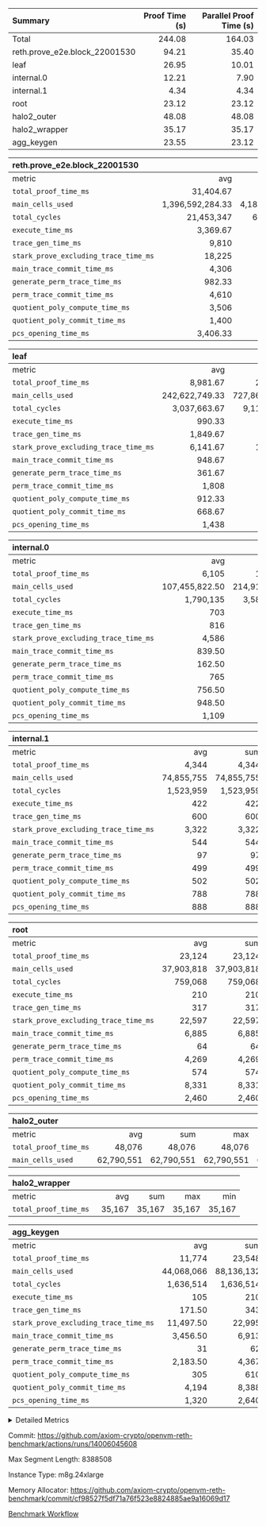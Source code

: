 | Summary | Proof Time (s) | Parallel Proof Time (s) |
|:---|---:|---:|
| Total |  244.08 |  164.03 |
| reth.prove_e2e.block_22001530 |  94.21 |  35.40 |
| leaf |  26.95 |  10.01 |
| internal.0 |  12.21 |  7.90 |
| internal.1 |  4.34 |  4.34 |
| root |  23.12 |  23.12 |
| halo2_outer |  48.08 |  48.08 |
| halo2_wrapper |  35.17 |  35.17 |
| agg_keygen |  23.55 |  23.12 |


| reth.prove_e2e.block_22001530 |||||
|:---|---:|---:|---:|---:|
|metric|avg|sum|max|min|
| `total_proof_time_ms ` |  31,404.67 |  94,214 |  35,402 |  26,034 |
| `main_cells_used     ` |  1,396,592,284.33 |  4,189,776,853 |  1,607,546,055 |  1,012,914,989 |
| `total_cycles        ` |  21,453,347 |  64,360,041 |  24,252,726 |  20,003,669 |
| `execute_time_ms     ` |  3,369.67 |  10,109 |  4,596 |  2,691 |
| `trace_gen_time_ms   ` |  9,810 |  29,430 |  10,558 |  8,954 |
| `stark_prove_excluding_trace_time_ms` |  18,225 |  54,675 |  20,248 |  14,389 |
| `main_trace_commit_time_ms` |  4,306 |  12,918 |  5,126 |  2,871 |
| `generate_perm_trace_time_ms` |  982.33 |  2,947 |  1,032 |  904 |
| `perm_trace_commit_time_ms` |  4,610 |  13,830 |  5,103 |  3,917 |
| `quotient_poly_compute_time_ms` |  3,506 |  10,518 |  4,187 |  2,156 |
| `quotient_poly_commit_time_ms` |  1,400 |  4,200 |  1,454 |  1,369 |
| `pcs_opening_time_ms ` |  3,406.33 |  10,219 |  3,535 |  3,155 |

| leaf |||||
|:---|---:|---:|---:|---:|
|metric|avg|sum|max|min|
| `total_proof_time_ms ` |  8,981.67 |  26,945 |  10,014 |  7,217 |
| `main_cells_used     ` |  242,622,749.33 |  727,868,248 |  279,788,243 |  195,575,676 |
| `total_cycles        ` |  3,037,663.67 |  9,112,991 |  3,458,775 |  2,577,387 |
| `execute_time_ms     ` |  990.33 |  2,971 |  1,111 |  850 |
| `trace_gen_time_ms   ` |  1,849.67 |  5,549 |  2,080 |  1,538 |
| `stark_prove_excluding_trace_time_ms` |  6,141.67 |  18,425 |  6,823 |  4,829 |
| `main_trace_commit_time_ms` |  948.67 |  2,846 |  1,058 |  759 |
| `generate_perm_trace_time_ms` |  361.67 |  1,085 |  408 |  282 |
| `perm_trace_commit_time_ms` |  1,808 |  5,424 |  2,021 |  1,384 |
| `quotient_poly_compute_time_ms` |  912.33 |  2,737 |  1,015 |  732 |
| `quotient_poly_commit_time_ms` |  668.67 |  2,006 |  745 |  529 |
| `pcs_opening_time_ms ` |  1,438 |  4,314 |  1,604 |  1,138 |

| internal.0 |||||
|:---|---:|---:|---:|---:|
|metric|avg|sum|max|min|
| `total_proof_time_ms ` |  6,105 |  12,210 |  7,899 |  4,311 |
| `main_cells_used     ` |  107,455,822.50 |  214,911,645 |  143,737,281 |  71,174,364 |
| `total_cycles        ` |  1,790,135 |  3,580,270 |  2,397,320 |  1,182,950 |
| `execute_time_ms     ` |  703 |  1,406 |  952 |  454 |
| `trace_gen_time_ms   ` |  816 |  1,632 |  1,089 |  543 |
| `stark_prove_excluding_trace_time_ms` |  4,586 |  9,172 |  5,858 |  3,314 |
| `main_trace_commit_time_ms` |  839.50 |  1,679 |  1,143 |  536 |
| `generate_perm_trace_time_ms` |  162.50 |  325 |  215 |  110 |
| `perm_trace_commit_time_ms` |  765 |  1,530 |  1,013 |  517 |
| `quotient_poly_compute_time_ms` |  756.50 |  1,513 |  1,005 |  508 |
| `quotient_poly_commit_time_ms` |  948.50 |  1,897 |  1,124 |  773 |
| `pcs_opening_time_ms ` |  1,109 |  2,218 |  1,354 |  864 |

| internal.1 |||||
|:---|---:|---:|---:|---:|
|metric|avg|sum|max|min|
| `total_proof_time_ms ` |  4,344 |  4,344 |  4,344 |  4,344 |
| `main_cells_used     ` |  74,855,755 |  74,855,755 |  74,855,755 |  74,855,755 |
| `total_cycles        ` |  1,523,959 |  1,523,959 |  1,523,959 |  1,523,959 |
| `execute_time_ms     ` |  422 |  422 |  422 |  422 |
| `trace_gen_time_ms   ` |  600 |  600 |  600 |  600 |
| `stark_prove_excluding_trace_time_ms` |  3,322 |  3,322 |  3,322 |  3,322 |
| `main_trace_commit_time_ms` |  544 |  544 |  544 |  544 |
| `generate_perm_trace_time_ms` |  97 |  97 |  97 |  97 |
| `perm_trace_commit_time_ms` |  499 |  499 |  499 |  499 |
| `quotient_poly_compute_time_ms` |  502 |  502 |  502 |  502 |
| `quotient_poly_commit_time_ms` |  788 |  788 |  788 |  788 |
| `pcs_opening_time_ms ` |  888 |  888 |  888 |  888 |

| root |||||
|:---|---:|---:|---:|---:|
|metric|avg|sum|max|min|
| `total_proof_time_ms ` |  23,124 |  23,124 |  23,124 |  23,124 |
| `main_cells_used     ` |  37,903,818 |  37,903,818 |  37,903,818 |  37,903,818 |
| `total_cycles        ` |  759,068 |  759,068 |  759,068 |  759,068 |
| `execute_time_ms     ` |  210 |  210 |  210 |  210 |
| `trace_gen_time_ms   ` |  317 |  317 |  317 |  317 |
| `stark_prove_excluding_trace_time_ms` |  22,597 |  22,597 |  22,597 |  22,597 |
| `main_trace_commit_time_ms` |  6,885 |  6,885 |  6,885 |  6,885 |
| `generate_perm_trace_time_ms` |  64 |  64 |  64 |  64 |
| `perm_trace_commit_time_ms` |  4,269 |  4,269 |  4,269 |  4,269 |
| `quotient_poly_compute_time_ms` |  574 |  574 |  574 |  574 |
| `quotient_poly_commit_time_ms` |  8,331 |  8,331 |  8,331 |  8,331 |
| `pcs_opening_time_ms ` |  2,460 |  2,460 |  2,460 |  2,460 |

| halo2_outer |||||
|:---|---:|---:|---:|---:|
|metric|avg|sum|max|min|
| `total_proof_time_ms ` |  48,076 |  48,076 |  48,076 |  48,076 |
| `main_cells_used     ` |  62,790,551 |  62,790,551 |  62,790,551 |  62,790,551 |

| halo2_wrapper |||||
|:---|---:|---:|---:|---:|
|metric|avg|sum|max|min|
| `total_proof_time_ms ` |  35,167 |  35,167 |  35,167 |  35,167 |

| agg_keygen |||||
|:---|---:|---:|---:|---:|
|metric|avg|sum|max|min|
| `total_proof_time_ms ` |  11,774 |  23,548 |  23,119 |  429 |
| `main_cells_used     ` |  44,068,066 |  88,136,132 |  87,208,061 |  928,071 |
| `total_cycles        ` |  1,636,514 |  1,636,514 |  1,636,514 |  1,636,514 |
| `execute_time_ms     ` |  105 |  210 |  210 |  0 |
| `trace_gen_time_ms   ` |  171.50 |  343 |  315 |  28 |
| `stark_prove_excluding_trace_time_ms` |  11,497.50 |  22,995 |  22,594 |  401 |
| `main_trace_commit_time_ms` |  3,456.50 |  6,913 |  6,862 |  51 |
| `generate_perm_trace_time_ms` |  31 |  62 |  50 |  12 |
| `perm_trace_commit_time_ms` |  2,183.50 |  4,367 |  4,317 |  50 |
| `quotient_poly_compute_time_ms` |  305 |  610 |  581 |  29 |
| `quotient_poly_commit_time_ms` |  4,194 |  8,388 |  8,330 |  58 |
| `pcs_opening_time_ms ` |  1,320 |  2,640 |  2,443 |  197 |



<details>
<summary>Detailed Metrics</summary>

| air_name | block_number | quotient_deg | interactions | constraints |
| --- | --- | --- | --- | --- |
| AccessAdapterAir<16> | 22001530 | 2 | 5 | 12 | 
| AccessAdapterAir<2> | 22001530 | 2 | 5 | 12 | 
| AccessAdapterAir<32> | 22001530 | 2 | 5 | 12 | 
| AccessAdapterAir<4> | 22001530 | 2 | 5 | 12 | 
| AccessAdapterAir<8> | 22001530 | 2 | 5 | 12 | 
| BitwiseOperationLookupAir<8> | 22001530 | 2 | 2 | 4 | 
| KeccakVmAir | 22001530 | 2 | 321 | 4,513 | 
| MemoryMerkleAir<8> | 22001530 | 2 | 4 | 39 | 
| PersistentBoundaryAir<8> | 22001530 | 2 | 3 | 7 | 
| PhantomAir | 22001530 | 2 | 3 | 5 | 
| Poseidon2PeripheryAir<BabyBearParameters>, 1> | 22001530 | 2 | 1 | 286 | 
| ProgramAir | 22001530 | 1 | 1 | 4 | 
| RangeTupleCheckerAir<2> | 22001530 | 1 | 1 | 4 | 
| Rv32HintStoreAir | 22001530 | 2 | 18 | 28 | 
| Sha256VmAir | 22001530 | 2 | 50 | 663 | 
| VariableRangeCheckerAir | 22001530 | 1 | 1 | 4 | 
| VmAirWrapper<Rv32BaseAluAdapterAir, BaseAluCoreAir<4, 8> | 22001530 | 2 | 20 | 37 | 
| VmAirWrapper<Rv32BaseAluAdapterAir, LessThanCoreAir<4, 8> | 22001530 | 2 | 18 | 40 | 
| VmAirWrapper<Rv32BaseAluAdapterAir, ShiftCoreAir<4, 8> | 22001530 | 2 | 24 | 91 | 
| VmAirWrapper<Rv32BranchAdapterAir, BranchEqualCoreAir<4> | 22001530 | 2 | 11 | 20 | 
| VmAirWrapper<Rv32BranchAdapterAir, BranchLessThanCoreAir<4, 8> | 22001530 | 2 | 13 | 35 | 
| VmAirWrapper<Rv32CondRdWriteAdapterAir, Rv32JalLuiCoreAir> | 22001530 | 2 | 10 | 18 | 
| VmAirWrapper<Rv32HeapAdapterAir<2, 32, 32>, BaseAluCoreAir<32, 8> | 22001530 | 2 | 61 | 126 | 
| VmAirWrapper<Rv32HeapAdapterAir<2, 32, 32>, LessThanCoreAir<32, 8> | 22001530 | 2 | 31 | 129 | 
| VmAirWrapper<Rv32HeapAdapterAir<2, 32, 32>, MultiplicationCoreAir<32, 8> | 22001530 | 2 | 61 | 57 | 
| VmAirWrapper<Rv32HeapAdapterAir<2, 32, 32>, ShiftCoreAir<32, 8> | 22001530 | 2 | 79 | 2,161 | 
| VmAirWrapper<Rv32HeapBranchAdapterAir<2, 32>, BranchEqualCoreAir<32> | 22001530 | 2 | 20 | 55 | 
| VmAirWrapper<Rv32HeapBranchAdapterAir<2, 32>, BranchLessThanCoreAir<32, 8> | 22001530 | 2 | 22 | 126 | 
| VmAirWrapper<Rv32IsEqualModAdapterAir<2, 1, 32, 32>, ModularIsEqualCoreAir<32, 4, 8> | 22001530 | 2 | 25 | 225 | 
| VmAirWrapper<Rv32IsEqualModAdapterAir<2, 3, 16, 48>, ModularIsEqualCoreAir<48, 4, 8> | 22001530 | 2 | 41 | 333 | 
| VmAirWrapper<Rv32JalrAdapterAir, Rv32JalrCoreAir> | 22001530 | 2 | 16 | 20 | 
| VmAirWrapper<Rv32LoadStoreAdapterAir, LoadSignExtendCoreAir<4, 8> | 22001530 | 2 | 18 | 33 | 
| VmAirWrapper<Rv32LoadStoreAdapterAir, LoadStoreCoreAir<4> | 22001530 | 2 | 17 | 40 | 
| VmAirWrapper<Rv32MultAdapterAir, DivRemCoreAir<4, 8> | 22001530 | 2 | 25 | 84 | 
| VmAirWrapper<Rv32MultAdapterAir, MulHCoreAir<4, 8> | 22001530 | 2 | 24 | 31 | 
| VmAirWrapper<Rv32MultAdapterAir, MultiplicationCoreAir<4, 8> | 22001530 | 2 | 19 | 19 | 
| VmAirWrapper<Rv32RdWriteAdapterAir, Rv32AuipcCoreAir> | 22001530 | 2 | 12 | 14 | 
| VmAirWrapper<Rv32VecHeapAdapterAir<1, 2, 2, 32, 32>, FieldExpressionCoreAir> | 22001530 | 2 | 415 | 480 | 
| VmAirWrapper<Rv32VecHeapAdapterAir<1, 6, 6, 16, 16>, FieldExpressionCoreAir> | 22001530 | 2 | 832 | 921 | 
| VmAirWrapper<Rv32VecHeapAdapterAir<2, 1, 1, 32, 32>, FieldExpressionCoreAir> | 22001530 | 2 | 158 | 190 | 
| VmAirWrapper<Rv32VecHeapAdapterAir<2, 2, 2, 32, 32>, FieldExpressionCoreAir> | 22001530 | 2 | 428 | 457 | 
| VmAirWrapper<Rv32VecHeapAdapterAir<2, 3, 3, 16, 16>, FieldExpressionCoreAir> | 22001530 | 2 | 246 | 288 | 
| VmAirWrapper<Rv32VecHeapAdapterAir<2, 6, 6, 16, 16>, FieldExpressionCoreAir> | 22001530 | 2 | 668 | 701 | 
| VmConnectorAir | 22001530 | 2 | 5 | 11 | 

| block_number | execute_time_ms |
| --- | --- |
| 22001530 | 208 | 

| group | air_name | block_number | rows | quotient_deg | prep_cols | perm_cols | main_cols | interactions | constraints | cells |
| --- | --- | --- | --- | --- | --- | --- | --- | --- | --- | --- |
| agg_keygen | AccessAdapterAir<16> | 22001530 |  | 2 |  |  |  | 5 | 12 |  | 
| agg_keygen | AccessAdapterAir<2> | 22001530 | 524,288 | 8 |  | 16 | 11 | 5 | 12 | 14,155,776 | 
| agg_keygen | AccessAdapterAir<32> | 22001530 |  | 2 |  |  |  | 5 | 12 |  | 
| agg_keygen | AccessAdapterAir<4> | 22001530 | 262,144 | 8 |  | 16 | 13 | 5 | 12 | 7,602,176 | 
| agg_keygen | AccessAdapterAir<8> | 22001530 | 8,192 | 8 |  | 16 | 17 | 5 | 12 | 270,336 | 
| agg_keygen | BitwiseOperationLookupAir<8> | 22001530 |  | 2 |  |  |  | 2 | 4 |  | 
| agg_keygen | FriReducedOpeningAir | 22001530 | 524,288 | 8 |  | 84 | 27 | 39 | 71 | 58,195,968 | 
| agg_keygen | JalRangeCheckAir | 22001530 | 65,536 | 8 |  | 28 | 12 | 9 | 14 | 2,621,440 | 
| agg_keygen | MemoryMerkleAir<8> | 22001530 |  | 2 |  |  |  | 4 | 39 |  | 
| agg_keygen | NativePoseidon2Air<BabyBearParameters>, 1> | 22001530 | 65,536 | 8 |  | 312 | 398 | 136 | 572 | 46,530,560 | 
| agg_keygen | PersistentBoundaryAir<8> | 22001530 |  | 2 |  |  |  | 3 | 7 |  | 
| agg_keygen | PhantomAir | 22001530 | 32,768 | 4 |  | 12 | 6 | 3 | 5 | 589,824 | 
| agg_keygen | Poseidon2PeripheryAir<BabyBearParameters>, 1> | 22001530 |  | 2 |  |  |  | 1 | 286 |  | 
| agg_keygen | ProgramAir | 22001530 | 131,072 | 1 |  | 8 | 10 | 1 | 4 | 2,359,296 | 
| agg_keygen | RangeTupleCheckerAir<2> | 22001530 |  | 1 |  |  |  | 1 | 4 |  | 
| agg_keygen | Rv32HintStoreAir | 22001530 |  | 2 |  |  |  | 18 | 28 |  | 
| agg_keygen | VariableRangeCheckerAir | 22001530 | 262,144 | 1 | 2 | 8 | 1 | 1 | 4 | 2,359,296 | 
| agg_keygen | VmAirWrapper<AluNativeAdapterAir, FieldArithmeticCoreAir> | 22001530 | 1,048,576 | 8 |  | 36 | 29 | 15 | 27 | 68,157,440 | 
| agg_keygen | VmAirWrapper<BranchNativeAdapterAir, BranchEqualCoreAir<1> | 22001530 | 262,144 | 8 |  | 28 | 23 | 11 | 25 | 13,369,344 | 
| agg_keygen | VmAirWrapper<NativeAdapterAir<2, 0>, PublicValuesCoreAir> | 22001530 | 64 | 8 |  | 28 | 27 | 11 | 30 | 3,520 | 
| agg_keygen | VmAirWrapper<NativeLoadStoreAdapterAir<1>, NativeLoadStoreCoreAir<1> | 22001530 | 524,288 | 8 |  | 40 | 21 | 15 | 20 | 31,981,568 | 
| agg_keygen | VmAirWrapper<NativeLoadStoreAdapterAir<4>, NativeLoadStoreCoreAir<4> | 22001530 | 131,072 | 8 |  | 40 | 27 | 15 | 20 | 8,781,824 | 
| agg_keygen | VmAirWrapper<NativeVectorizedAdapterAir<4>, FieldExtensionCoreAir> | 22001530 | 131,072 | 8 |  | 36 | 38 | 15 | 27 | 9,699,328 | 
| agg_keygen | VmAirWrapper<Rv32BaseAluAdapterAir, BaseAluCoreAir<4, 8> | 22001530 |  | 2 |  |  |  | 20 | 37 |  | 
| agg_keygen | VmAirWrapper<Rv32BaseAluAdapterAir, LessThanCoreAir<4, 8> | 22001530 |  | 2 |  |  |  | 18 | 40 |  | 
| agg_keygen | VmAirWrapper<Rv32BaseAluAdapterAir, ShiftCoreAir<4, 8> | 22001530 |  | 2 |  |  |  | 24 | 91 |  | 
| agg_keygen | VmAirWrapper<Rv32BranchAdapterAir, BranchEqualCoreAir<4> | 22001530 |  | 2 |  |  |  | 11 | 20 |  | 
| agg_keygen | VmAirWrapper<Rv32BranchAdapterAir, BranchLessThanCoreAir<4, 8> | 22001530 |  | 2 |  |  |  | 13 | 35 |  | 
| agg_keygen | VmAirWrapper<Rv32CondRdWriteAdapterAir, Rv32JalLuiCoreAir> | 22001530 |  | 2 |  |  |  | 10 | 18 |  | 
| agg_keygen | VmAirWrapper<Rv32JalrAdapterAir, Rv32JalrCoreAir> | 22001530 |  | 2 |  |  |  | 16 | 20 |  | 
| agg_keygen | VmAirWrapper<Rv32LoadStoreAdapterAir, LoadSignExtendCoreAir<4, 8> | 22001530 |  | 2 |  |  |  | 18 | 33 |  | 
| agg_keygen | VmAirWrapper<Rv32LoadStoreAdapterAir, LoadStoreCoreAir<4> | 22001530 |  | 2 |  |  |  | 17 | 40 |  | 
| agg_keygen | VmAirWrapper<Rv32MultAdapterAir, DivRemCoreAir<4, 8> | 22001530 |  | 2 |  |  |  | 25 | 84 |  | 
| agg_keygen | VmAirWrapper<Rv32MultAdapterAir, MulHCoreAir<4, 8> | 22001530 |  | 2 |  |  |  | 24 | 31 |  | 
| agg_keygen | VmAirWrapper<Rv32MultAdapterAir, MultiplicationCoreAir<4, 8> | 22001530 |  | 2 |  |  |  | 19 | 19 |  | 
| agg_keygen | VmAirWrapper<Rv32RdWriteAdapterAir, Rv32AuipcCoreAir> | 22001530 |  | 2 |  |  |  | 12 | 14 |  | 
| agg_keygen | VmConnectorAir | 22001530 | 2 | 8 | 1 | 16 | 5 | 5 | 11 | 42 | 
| agg_keygen | VolatileBoundaryAir | 22001530 | 131,072 | 8 |  | 20 | 12 | 7 | 19 | 4,194,304 | 

| group | air_name | block_number | idx | rows | prep_cols | perm_cols | main_cols | cells |
| --- | --- | --- | --- | --- | --- | --- | --- | --- |
| internal.0 | AccessAdapterAir<2> | 22001530 | 0 | 1,048,576 |  | 12 | 11 | 24,117,248 | 
| internal.0 | AccessAdapterAir<2> | 22001530 | 1 | 524,288 |  | 12 | 11 | 12,058,624 | 
| internal.0 | AccessAdapterAir<4> | 22001530 | 0 | 262,144 |  | 12 | 13 | 6,553,600 | 
| internal.0 | AccessAdapterAir<4> | 22001530 | 1 | 262,144 |  | 12 | 13 | 6,553,600 | 
| internal.0 | AccessAdapterAir<8> | 22001530 | 0 | 8,192 |  | 12 | 17 | 237,568 | 
| internal.0 | AccessAdapterAir<8> | 22001530 | 1 | 4,096 |  | 12 | 17 | 118,784 | 
| internal.0 | FriReducedOpeningAir | 22001530 | 0 | 1,048,576 |  | 44 | 27 | 74,448,896 | 
| internal.0 | FriReducedOpeningAir | 22001530 | 1 | 524,288 |  | 44 | 27 | 37,224,448 | 
| internal.0 | JalRangeCheckAir | 22001530 | 0 | 131,072 |  | 16 | 12 | 3,670,016 | 
| internal.0 | JalRangeCheckAir | 22001530 | 1 | 65,536 |  | 16 | 12 | 1,835,008 | 
| internal.0 | NativePoseidon2Air<BabyBearParameters>, 1> | 22001530 | 0 | 262,144 |  | 160 | 398 | 146,276,352 | 
| internal.0 | NativePoseidon2Air<BabyBearParameters>, 1> | 22001530 | 1 | 65,536 |  | 160 | 398 | 36,569,088 | 
| internal.0 | PhantomAir | 22001530 | 0 | 65,536 |  | 8 | 6 | 917,504 | 
| internal.0 | PhantomAir | 22001530 | 1 | 16,384 |  | 8 | 6 | 229,376 | 
| internal.0 | ProgramAir | 22001530 | 0 | 131,072 |  | 8 | 10 | 2,359,296 | 
| internal.0 | ProgramAir | 22001530 | 1 | 131,072 |  | 8 | 10 | 2,359,296 | 
| internal.0 | VariableRangeCheckerAir | 22001530 | 0 | 262,144 | 2 | 8 | 1 | 2,359,296 | 
| internal.0 | VariableRangeCheckerAir | 22001530 | 1 | 262,144 | 2 | 8 | 1 | 2,359,296 | 
| internal.0 | VmAirWrapper<AluNativeAdapterAir, FieldArithmeticCoreAir> | 22001530 | 0 | 2,097,152 |  | 20 | 29 | 102,760,448 | 
| internal.0 | VmAirWrapper<AluNativeAdapterAir, FieldArithmeticCoreAir> | 22001530 | 1 | 1,048,576 |  | 20 | 29 | 51,380,224 | 
| internal.0 | VmAirWrapper<BranchNativeAdapterAir, BranchEqualCoreAir<1> | 22001530 | 0 | 262,144 |  | 16 | 23 | 10,223,616 | 
| internal.0 | VmAirWrapper<BranchNativeAdapterAir, BranchEqualCoreAir<1> | 22001530 | 1 | 131,072 |  | 16 | 23 | 5,111,808 | 
| internal.0 | VmAirWrapper<NativeAdapterAir<2, 0>, PublicValuesCoreAir> | 22001530 | 0 | 64 |  | 16 | 23 | 2,496 | 
| internal.0 | VmAirWrapper<NativeAdapterAir<2, 0>, PublicValuesCoreAir> | 22001530 | 1 | 64 |  | 16 | 23 | 2,496 | 
| internal.0 | VmAirWrapper<NativeLoadStoreAdapterAir<1>, NativeLoadStoreCoreAir<1> | 22001530 | 0 | 524,288 |  | 24 | 21 | 23,592,960 | 
| internal.0 | VmAirWrapper<NativeLoadStoreAdapterAir<1>, NativeLoadStoreCoreAir<1> | 22001530 | 1 | 262,144 |  | 24 | 21 | 11,796,480 | 
| internal.0 | VmAirWrapper<NativeLoadStoreAdapterAir<4>, NativeLoadStoreCoreAir<4> | 22001530 | 0 | 262,144 |  | 24 | 27 | 13,369,344 | 
| internal.0 | VmAirWrapper<NativeLoadStoreAdapterAir<4>, NativeLoadStoreCoreAir<4> | 22001530 | 1 | 131,072 |  | 24 | 27 | 6,684,672 | 
| internal.0 | VmAirWrapper<NativeVectorizedAdapterAir<4>, FieldExtensionCoreAir> | 22001530 | 0 | 262,144 |  | 20 | 38 | 15,204,352 | 
| internal.0 | VmAirWrapper<NativeVectorizedAdapterAir<4>, FieldExtensionCoreAir> | 22001530 | 1 | 131,072 |  | 20 | 38 | 7,602,176 | 
| internal.0 | VmConnectorAir | 22001530 | 0 | 2 | 1 | 12 | 5 | 34 | 
| internal.0 | VmConnectorAir | 22001530 | 1 | 2 | 1 | 12 | 5 | 34 | 
| internal.0 | VolatileBoundaryAir | 22001530 | 0 | 262,144 |  | 12 | 12 | 6,291,456 | 
| internal.0 | VolatileBoundaryAir | 22001530 | 1 | 262,144 |  | 12 | 12 | 6,291,456 | 
| internal.1 | AccessAdapterAir<2> | 22001530 | 2 | 524,288 |  | 12 | 11 | 12,058,624 | 
| internal.1 | AccessAdapterAir<4> | 22001530 | 2 | 262,144 |  | 12 | 13 | 6,553,600 | 
| internal.1 | AccessAdapterAir<8> | 22001530 | 2 | 8,192 |  | 12 | 17 | 237,568 | 
| internal.1 | FriReducedOpeningAir | 22001530 | 2 | 262,144 |  | 44 | 27 | 18,612,224 | 
| internal.1 | JalRangeCheckAir | 22001530 | 2 | 65,536 |  | 16 | 12 | 1,835,008 | 
| internal.1 | NativePoseidon2Air<BabyBearParameters>, 1> | 22001530 | 2 | 65,536 |  | 160 | 398 | 36,569,088 | 
| internal.1 | PhantomAir | 22001530 | 2 | 16,384 |  | 8 | 6 | 229,376 | 
| internal.1 | ProgramAir | 22001530 | 2 | 131,072 |  | 8 | 10 | 2,359,296 | 
| internal.1 | VariableRangeCheckerAir | 22001530 | 2 | 262,144 | 2 | 8 | 1 | 2,359,296 | 
| internal.1 | VmAirWrapper<AluNativeAdapterAir, FieldArithmeticCoreAir> | 22001530 | 2 | 1,048,576 |  | 20 | 29 | 51,380,224 | 
| internal.1 | VmAirWrapper<BranchNativeAdapterAir, BranchEqualCoreAir<1> | 22001530 | 2 | 262,144 |  | 16 | 23 | 10,223,616 | 
| internal.1 | VmAirWrapper<NativeAdapterAir<2, 0>, PublicValuesCoreAir> | 22001530 | 2 | 64 |  | 16 | 23 | 2,496 | 
| internal.1 | VmAirWrapper<NativeLoadStoreAdapterAir<1>, NativeLoadStoreCoreAir<1> | 22001530 | 2 | 524,288 |  | 24 | 21 | 23,592,960 | 
| internal.1 | VmAirWrapper<NativeLoadStoreAdapterAir<4>, NativeLoadStoreCoreAir<4> | 22001530 | 2 | 131,072 |  | 24 | 27 | 6,684,672 | 
| internal.1 | VmAirWrapper<NativeVectorizedAdapterAir<4>, FieldExtensionCoreAir> | 22001530 | 2 | 131,072 |  | 20 | 38 | 7,602,176 | 
| internal.1 | VmConnectorAir | 22001530 | 2 | 2 | 1 | 12 | 5 | 34 | 
| internal.1 | VolatileBoundaryAir | 22001530 | 2 | 262,144 |  | 12 | 12 | 6,291,456 | 
| leaf | AccessAdapterAir<2> | 22001530 | 0 | 2,097,152 |  | 16 | 11 | 56,623,104 | 
| leaf | AccessAdapterAir<2> | 22001530 | 1 | 2,097,152 |  | 16 | 11 | 56,623,104 | 
| leaf | AccessAdapterAir<2> | 22001530 | 2 | 1,048,576 |  | 16 | 11 | 28,311,552 | 
| leaf | AccessAdapterAir<4> | 22001530 | 0 | 1,048,576 |  | 16 | 13 | 30,408,704 | 
| leaf | AccessAdapterAir<4> | 22001530 | 1 | 1,048,576 |  | 16 | 13 | 30,408,704 | 
| leaf | AccessAdapterAir<4> | 22001530 | 2 | 524,288 |  | 16 | 13 | 15,204,352 | 
| leaf | AccessAdapterAir<8> | 22001530 | 0 | 32,768 |  | 16 | 17 | 1,081,344 | 
| leaf | AccessAdapterAir<8> | 22001530 | 1 | 32,768 |  | 16 | 17 | 1,081,344 | 
| leaf | AccessAdapterAir<8> | 22001530 | 2 | 16,384 |  | 16 | 17 | 540,672 | 
| leaf | FriReducedOpeningAir | 22001530 | 0 | 4,194,304 |  | 84 | 27 | 465,567,744 | 
| leaf | FriReducedOpeningAir | 22001530 | 1 | 4,194,304 |  | 84 | 27 | 465,567,744 | 
| leaf | FriReducedOpeningAir | 22001530 | 2 | 2,097,152 |  | 84 | 27 | 232,783,872 | 
| leaf | JalRangeCheckAir | 22001530 | 0 | 65,536 |  | 28 | 12 | 2,621,440 | 
| leaf | JalRangeCheckAir | 22001530 | 1 | 65,536 |  | 28 | 12 | 2,621,440 | 
| leaf | JalRangeCheckAir | 22001530 | 2 | 65,536 |  | 28 | 12 | 2,621,440 | 
| leaf | NativePoseidon2Air<BabyBearParameters>, 1> | 22001530 | 0 | 262,144 |  | 312 | 398 | 186,122,240 | 
| leaf | NativePoseidon2Air<BabyBearParameters>, 1> | 22001530 | 1 | 262,144 |  | 312 | 398 | 186,122,240 | 
| leaf | NativePoseidon2Air<BabyBearParameters>, 1> | 22001530 | 2 | 262,144 |  | 312 | 398 | 186,122,240 | 
| leaf | PhantomAir | 22001530 | 0 | 32,768 |  | 12 | 6 | 589,824 | 
| leaf | PhantomAir | 22001530 | 1 | 32,768 |  | 12 | 6 | 589,824 | 
| leaf | PhantomAir | 22001530 | 2 | 32,768 |  | 12 | 6 | 589,824 | 
| leaf | ProgramAir | 22001530 | 0 | 2,097,152 |  | 8 | 10 | 37,748,736 | 
| leaf | ProgramAir | 22001530 | 1 | 2,097,152 |  | 8 | 10 | 37,748,736 | 
| leaf | ProgramAir | 22001530 | 2 | 2,097,152 |  | 8 | 10 | 37,748,736 | 
| leaf | VariableRangeCheckerAir | 22001530 | 0 | 262,144 | 2 | 8 | 1 | 2,359,296 | 
| leaf | VariableRangeCheckerAir | 22001530 | 1 | 262,144 | 2 | 8 | 1 | 2,359,296 | 
| leaf | VariableRangeCheckerAir | 22001530 | 2 | 262,144 | 2 | 8 | 1 | 2,359,296 | 
| leaf | VmAirWrapper<AluNativeAdapterAir, FieldArithmeticCoreAir> | 22001530 | 0 | 2,097,152 |  | 36 | 29 | 136,314,880 | 
| leaf | VmAirWrapper<AluNativeAdapterAir, FieldArithmeticCoreAir> | 22001530 | 1 | 2,097,152 |  | 36 | 29 | 136,314,880 | 
| leaf | VmAirWrapper<AluNativeAdapterAir, FieldArithmeticCoreAir> | 22001530 | 2 | 2,097,152 |  | 36 | 29 | 136,314,880 | 
| leaf | VmAirWrapper<BranchNativeAdapterAir, BranchEqualCoreAir<1> | 22001530 | 0 | 524,288 |  | 28 | 23 | 26,738,688 | 
| leaf | VmAirWrapper<BranchNativeAdapterAir, BranchEqualCoreAir<1> | 22001530 | 1 | 524,288 |  | 28 | 23 | 26,738,688 | 
| leaf | VmAirWrapper<BranchNativeAdapterAir, BranchEqualCoreAir<1> | 22001530 | 2 | 524,288 |  | 28 | 23 | 26,738,688 | 
| leaf | VmAirWrapper<NativeAdapterAir<2, 0>, PublicValuesCoreAir> | 22001530 | 0 | 64 |  | 28 | 27 | 3,520 | 
| leaf | VmAirWrapper<NativeAdapterAir<2, 0>, PublicValuesCoreAir> | 22001530 | 1 | 64 |  | 28 | 27 | 3,520 | 
| leaf | VmAirWrapper<NativeAdapterAir<2, 0>, PublicValuesCoreAir> | 22001530 | 2 | 64 |  | 28 | 27 | 3,520 | 
| leaf | VmAirWrapper<NativeLoadStoreAdapterAir<1>, NativeLoadStoreCoreAir<1> | 22001530 | 0 | 1,048,576 |  | 40 | 21 | 63,963,136 | 
| leaf | VmAirWrapper<NativeLoadStoreAdapterAir<1>, NativeLoadStoreCoreAir<1> | 22001530 | 1 | 1,048,576 |  | 40 | 21 | 63,963,136 | 
| leaf | VmAirWrapper<NativeLoadStoreAdapterAir<1>, NativeLoadStoreCoreAir<1> | 22001530 | 2 | 1,048,576 |  | 40 | 21 | 63,963,136 | 
| leaf | VmAirWrapper<NativeLoadStoreAdapterAir<4>, NativeLoadStoreCoreAir<4> | 22001530 | 0 | 262,144 |  | 40 | 27 | 17,563,648 | 
| leaf | VmAirWrapper<NativeLoadStoreAdapterAir<4>, NativeLoadStoreCoreAir<4> | 22001530 | 1 | 262,144 |  | 40 | 27 | 17,563,648 | 
| leaf | VmAirWrapper<NativeLoadStoreAdapterAir<4>, NativeLoadStoreCoreAir<4> | 22001530 | 2 | 262,144 |  | 40 | 27 | 17,563,648 | 
| leaf | VmAirWrapper<NativeVectorizedAdapterAir<4>, FieldExtensionCoreAir> | 22001530 | 0 | 262,144 |  | 36 | 38 | 19,398,656 | 
| leaf | VmAirWrapper<NativeVectorizedAdapterAir<4>, FieldExtensionCoreAir> | 22001530 | 1 | 524,288 |  | 36 | 38 | 38,797,312 | 
| leaf | VmAirWrapper<NativeVectorizedAdapterAir<4>, FieldExtensionCoreAir> | 22001530 | 2 | 262,144 |  | 36 | 38 | 19,398,656 | 
| leaf | VmConnectorAir | 22001530 | 0 | 2 | 1 | 16 | 5 | 42 | 
| leaf | VmConnectorAir | 22001530 | 1 | 2 | 1 | 16 | 5 | 42 | 
| leaf | VmConnectorAir | 22001530 | 2 | 2 | 1 | 16 | 5 | 42 | 
| leaf | VolatileBoundaryAir | 22001530 | 0 | 1,048,576 |  | 20 | 12 | 33,554,432 | 
| leaf | VolatileBoundaryAir | 22001530 | 1 | 1,048,576 |  | 20 | 12 | 33,554,432 | 
| leaf | VolatileBoundaryAir | 22001530 | 2 | 524,288 |  | 20 | 12 | 16,777,216 | 
| root | AccessAdapterAir<2> | 22001530 | 0 | 262,144 |  | 8 | 11 | 4,980,736 | 
| root | AccessAdapterAir<4> | 22001530 | 0 | 131,072 |  | 8 | 13 | 2,752,512 | 
| root | AccessAdapterAir<8> | 22001530 | 0 | 4,096 |  | 8 | 17 | 102,400 | 
| root | FriReducedOpeningAir | 22001530 | 0 | 131,072 |  | 24 | 27 | 6,684,672 | 
| root | JalRangeCheckAir | 22001530 | 0 | 32,768 |  | 12 | 12 | 786,432 | 
| root | NativePoseidon2Air<BabyBearParameters>, 1> | 22001530 | 0 | 32,768 |  | 84 | 398 | 15,794,176 | 
| root | PhantomAir | 22001530 | 0 | 8,192 |  | 8 | 6 | 114,688 | 
| root | ProgramAir | 22001530 | 0 | 131,072 |  | 8 | 10 | 2,359,296 | 
| root | VariableRangeCheckerAir | 22001530 | 0 | 262,144 | 2 | 8 | 1 | 2,359,296 | 
| root | VmAirWrapper<AluNativeAdapterAir, FieldArithmeticCoreAir> | 22001530 | 0 | 524,288 |  | 12 | 29 | 21,495,808 | 
| root | VmAirWrapper<BranchNativeAdapterAir, BranchEqualCoreAir<1> | 22001530 | 0 | 131,072 |  | 12 | 23 | 4,587,520 | 
| root | VmAirWrapper<NativeAdapterAir<2, 0>, PublicValuesCoreAir> | 22001530 | 0 | 64 |  | 12 | 22 | 2,176 | 
| root | VmAirWrapper<NativeLoadStoreAdapterAir<1>, NativeLoadStoreCoreAir<1> | 22001530 | 0 | 262,144 |  | 16 | 21 | 9,699,328 | 
| root | VmAirWrapper<NativeLoadStoreAdapterAir<4>, NativeLoadStoreCoreAir<4> | 22001530 | 0 | 65,536 |  | 16 | 27 | 2,818,048 | 
| root | VmAirWrapper<NativeVectorizedAdapterAir<4>, FieldExtensionCoreAir> | 22001530 | 0 | 65,536 |  | 12 | 38 | 3,276,800 | 
| root | VmConnectorAir | 22001530 | 0 | 2 | 1 | 8 | 5 | 26 | 
| root | VolatileBoundaryAir | 22001530 | 0 | 131,072 |  | 8 | 12 | 2,621,440 | 

| group | air_name | block_number | segment | rows | prep_cols | perm_cols | main_cols | cells |
| --- | --- | --- | --- | --- | --- | --- | --- | --- |
| agg_keygen | AccessAdapterAir<16> | 22001530 | 0 | 1 |  | 16 | 25 | 41 | 
| agg_keygen | AccessAdapterAir<2> | 22001530 | 0 | 1 |  | 16 | 11 | 27 | 
| agg_keygen | AccessAdapterAir<32> | 22001530 | 0 | 1 |  | 16 | 41 | 57 | 
| agg_keygen | AccessAdapterAir<4> | 22001530 | 0 | 1 |  | 16 | 13 | 29 | 
| agg_keygen | AccessAdapterAir<8> | 22001530 | 0 | 1 |  | 16 | 17 | 33 | 
| agg_keygen | BitwiseOperationLookupAir<8> | 22001530 | 0 | 65,536 | 3 | 8 | 2 | 655,360 | 
| agg_keygen | MemoryMerkleAir<8> | 22001530 | 0 | 64 |  | 16 | 32 | 3,072 | 
| agg_keygen | PersistentBoundaryAir<8> | 22001530 | 0 | 1 |  | 12 | 20 | 32 | 
| agg_keygen | PhantomAir | 22001530 | 0 | 1 |  | 12 | 6 | 18 | 
| agg_keygen | Poseidon2PeripheryAir<BabyBearParameters>, 1> | 22001530 | 0 | 32 |  | 8 | 300 | 9,856 | 
| agg_keygen | ProgramAir | 22001530 | 0 | 1 |  | 8 | 10 | 18 | 
| agg_keygen | RangeTupleCheckerAir<2> | 22001530 | 0 | 524,288 | 2 | 8 | 1 | 4,718,592 | 
| agg_keygen | Rv32HintStoreAir | 22001530 | 0 | 1 |  | 44 | 32 | 76 | 
| agg_keygen | VariableRangeCheckerAir | 22001530 | 0 | 262,144 | 2 | 8 | 1 | 2,359,296 | 
| agg_keygen | VmAirWrapper<Rv32BaseAluAdapterAir, BaseAluCoreAir<4, 8> | 22001530 | 0 | 1 |  | 52 | 36 | 88 | 
| agg_keygen | VmAirWrapper<Rv32BaseAluAdapterAir, LessThanCoreAir<4, 8> | 22001530 | 0 | 1 |  | 40 | 37 | 77 | 
| agg_keygen | VmAirWrapper<Rv32BaseAluAdapterAir, ShiftCoreAir<4, 8> | 22001530 | 0 | 1 |  | 52 | 53 | 105 | 
| agg_keygen | VmAirWrapper<Rv32BranchAdapterAir, BranchEqualCoreAir<4> | 22001530 | 0 | 1 |  | 28 | 26 | 54 | 
| agg_keygen | VmAirWrapper<Rv32BranchAdapterAir, BranchLessThanCoreAir<4, 8> | 22001530 | 0 | 1 |  | 32 | 32 | 64 | 
| agg_keygen | VmAirWrapper<Rv32CondRdWriteAdapterAir, Rv32JalLuiCoreAir> | 22001530 | 0 | 1 |  | 28 | 18 | 46 | 
| agg_keygen | VmAirWrapper<Rv32JalrAdapterAir, Rv32JalrCoreAir> | 22001530 | 0 | 1 |  | 36 | 28 | 64 | 
| agg_keygen | VmAirWrapper<Rv32LoadStoreAdapterAir, LoadSignExtendCoreAir<4, 8> | 22001530 | 0 | 1 |  | 52 | 36 | 88 | 
| agg_keygen | VmAirWrapper<Rv32LoadStoreAdapterAir, LoadStoreCoreAir<4> | 22001530 | 0 | 1 |  | 52 | 41 | 93 | 
| agg_keygen | VmAirWrapper<Rv32MultAdapterAir, DivRemCoreAir<4, 8> | 22001530 | 0 | 1 |  | 72 | 59 | 131 | 
| agg_keygen | VmAirWrapper<Rv32MultAdapterAir, MulHCoreAir<4, 8> | 22001530 | 0 | 1 |  | 72 | 39 | 111 | 
| agg_keygen | VmAirWrapper<Rv32MultAdapterAir, MultiplicationCoreAir<4, 8> | 22001530 | 0 | 1 |  | 52 | 31 | 83 | 
| agg_keygen | VmAirWrapper<Rv32RdWriteAdapterAir, Rv32AuipcCoreAir> | 22001530 | 0 | 1 |  | 28 | 20 | 48 | 
| agg_keygen | VmConnectorAir | 22001530 | 0 | 2 | 1 | 16 | 5 | 42 | 
| reth.prove_e2e.block_22001530 | AccessAdapterAir<16> | 22001530 | 0 | 64 |  | 16 | 25 | 2,624 | 
| reth.prove_e2e.block_22001530 | AccessAdapterAir<16> | 22001530 | 1 | 524,288 |  | 16 | 25 | 21,495,808 | 
| reth.prove_e2e.block_22001530 | AccessAdapterAir<16> | 22001530 | 2 | 131,072 |  | 16 | 25 | 5,373,952 | 
| reth.prove_e2e.block_22001530 | AccessAdapterAir<2> | 22001530 | 1 | 1,024 |  | 16 | 11 | 27,648 | 
| reth.prove_e2e.block_22001530 | AccessAdapterAir<2> | 22001530 | 2 | 131,072 |  | 16 | 11 | 3,538,944 | 
| reth.prove_e2e.block_22001530 | AccessAdapterAir<32> | 22001530 | 0 | 32 |  | 16 | 41 | 1,824 | 
| reth.prove_e2e.block_22001530 | AccessAdapterAir<32> | 22001530 | 1 | 262,144 |  | 16 | 41 | 14,942,208 | 
| reth.prove_e2e.block_22001530 | AccessAdapterAir<32> | 22001530 | 2 | 65,536 |  | 16 | 41 | 3,735,552 | 
| reth.prove_e2e.block_22001530 | AccessAdapterAir<4> | 22001530 | 0 | 64 |  | 16 | 13 | 1,856 | 
| reth.prove_e2e.block_22001530 | AccessAdapterAir<4> | 22001530 | 1 | 1,024 |  | 16 | 13 | 29,696 | 
| reth.prove_e2e.block_22001530 | AccessAdapterAir<4> | 22001530 | 2 | 65,536 |  | 16 | 13 | 1,900,544 | 
| reth.prove_e2e.block_22001530 | AccessAdapterAir<8> | 22001530 | 0 | 1,048,576 |  | 16 | 17 | 34,603,008 | 
| reth.prove_e2e.block_22001530 | AccessAdapterAir<8> | 22001530 | 1 | 2,097,152 |  | 16 | 17 | 69,206,016 | 
| reth.prove_e2e.block_22001530 | AccessAdapterAir<8> | 22001530 | 2 | 2,097,152 |  | 16 | 17 | 69,206,016 | 
| reth.prove_e2e.block_22001530 | BitwiseOperationLookupAir<8> | 22001530 | 0 | 65,536 | 3 | 8 | 2 | 655,360 | 
| reth.prove_e2e.block_22001530 | BitwiseOperationLookupAir<8> | 22001530 | 1 | 65,536 | 3 | 8 | 2 | 655,360 | 
| reth.prove_e2e.block_22001530 | BitwiseOperationLookupAir<8> | 22001530 | 2 | 65,536 | 3 | 8 | 2 | 655,360 | 
| reth.prove_e2e.block_22001530 | KeccakVmAir | 22001530 | 0 | 1 |  | 1,056 | 3,163 | 4,219 | 
| reth.prove_e2e.block_22001530 | KeccakVmAir | 22001530 | 1 | 262,144 |  | 1,056 | 3,163 | 1,105,985,536 | 
| reth.prove_e2e.block_22001530 | KeccakVmAir | 22001530 | 2 | 262,144 |  | 1,056 | 3,163 | 1,105,985,536 | 
| reth.prove_e2e.block_22001530 | MemoryMerkleAir<8> | 22001530 | 0 | 1,048,576 |  | 16 | 32 | 50,331,648 | 
| reth.prove_e2e.block_22001530 | MemoryMerkleAir<8> | 22001530 | 1 | 1,048,576 |  | 16 | 32 | 50,331,648 | 
| reth.prove_e2e.block_22001530 | MemoryMerkleAir<8> | 22001530 | 2 | 2,097,152 |  | 16 | 32 | 100,663,296 | 
| reth.prove_e2e.block_22001530 | PersistentBoundaryAir<8> | 22001530 | 0 | 1,048,576 |  | 12 | 20 | 33,554,432 | 
| reth.prove_e2e.block_22001530 | PersistentBoundaryAir<8> | 22001530 | 1 | 1,048,576 |  | 12 | 20 | 33,554,432 | 
| reth.prove_e2e.block_22001530 | PersistentBoundaryAir<8> | 22001530 | 2 | 1,048,576 |  | 12 | 20 | 33,554,432 | 
| reth.prove_e2e.block_22001530 | PhantomAir | 22001530 | 0 | 4 |  | 12 | 6 | 72 | 
| reth.prove_e2e.block_22001530 | PhantomAir | 22001530 | 1 | 128 |  | 12 | 6 | 2,304 | 
| reth.prove_e2e.block_22001530 | PhantomAir | 22001530 | 2 | 8 |  | 12 | 6 | 144 | 
| reth.prove_e2e.block_22001530 | Poseidon2PeripheryAir<BabyBearParameters>, 1> | 22001530 | 0 | 1,048,576 |  | 8 | 300 | 322,961,408 | 
| reth.prove_e2e.block_22001530 | Poseidon2PeripheryAir<BabyBearParameters>, 1> | 22001530 | 1 | 524,288 |  | 8 | 300 | 161,480,704 | 
| reth.prove_e2e.block_22001530 | Poseidon2PeripheryAir<BabyBearParameters>, 1> | 22001530 | 2 | 1,048,576 |  | 8 | 300 | 322,961,408 | 
| reth.prove_e2e.block_22001530 | ProgramAir | 22001530 | 0 | 1,048,576 |  | 8 | 10 | 18,874,368 | 
| reth.prove_e2e.block_22001530 | ProgramAir | 22001530 | 1 | 1,048,576 |  | 8 | 10 | 18,874,368 | 
| reth.prove_e2e.block_22001530 | ProgramAir | 22001530 | 2 | 1,048,576 |  | 8 | 10 | 18,874,368 | 
| reth.prove_e2e.block_22001530 | RangeTupleCheckerAir<2> | 22001530 | 0 | 2,097,152 | 2 | 8 | 1 | 18,874,368 | 
| reth.prove_e2e.block_22001530 | RangeTupleCheckerAir<2> | 22001530 | 1 | 2,097,152 | 2 | 8 | 1 | 18,874,368 | 
| reth.prove_e2e.block_22001530 | RangeTupleCheckerAir<2> | 22001530 | 2 | 2,097,152 | 2 | 8 | 1 | 18,874,368 | 
| reth.prove_e2e.block_22001530 | Rv32HintStoreAir | 22001530 | 0 | 524,288 |  | 44 | 32 | 39,845,888 | 
| reth.prove_e2e.block_22001530 | Rv32HintStoreAir | 22001530 | 1 | 262,144 |  | 44 | 32 | 19,922,944 | 
| reth.prove_e2e.block_22001530 | VariableRangeCheckerAir | 22001530 | 0 | 262,144 | 2 | 8 | 1 | 2,359,296 | 
| reth.prove_e2e.block_22001530 | VariableRangeCheckerAir | 22001530 | 1 | 262,144 | 2 | 8 | 1 | 2,359,296 | 
| reth.prove_e2e.block_22001530 | VariableRangeCheckerAir | 22001530 | 2 | 262,144 | 2 | 8 | 1 | 2,359,296 | 
| reth.prove_e2e.block_22001530 | VmAirWrapper<Rv32BaseAluAdapterAir, BaseAluCoreAir<4, 8> | 22001530 | 0 | 8,388,608 |  | 52 | 36 | 738,197,504 | 
| reth.prove_e2e.block_22001530 | VmAirWrapper<Rv32BaseAluAdapterAir, BaseAluCoreAir<4, 8> | 22001530 | 1 | 8,388,608 |  | 52 | 36 | 738,197,504 | 
| reth.prove_e2e.block_22001530 | VmAirWrapper<Rv32BaseAluAdapterAir, BaseAluCoreAir<4, 8> | 22001530 | 2 | 8,388,608 |  | 52 | 36 | 738,197,504 | 
| reth.prove_e2e.block_22001530 | VmAirWrapper<Rv32BaseAluAdapterAir, LessThanCoreAir<4, 8> | 22001530 | 0 | 524,288 |  | 40 | 37 | 40,370,176 | 
| reth.prove_e2e.block_22001530 | VmAirWrapper<Rv32BaseAluAdapterAir, LessThanCoreAir<4, 8> | 22001530 | 1 | 524,288 |  | 40 | 37 | 40,370,176 | 
| reth.prove_e2e.block_22001530 | VmAirWrapper<Rv32BaseAluAdapterAir, LessThanCoreAir<4, 8> | 22001530 | 2 | 524,288 |  | 40 | 37 | 40,370,176 | 
| reth.prove_e2e.block_22001530 | VmAirWrapper<Rv32BaseAluAdapterAir, ShiftCoreAir<4, 8> | 22001530 | 0 | 1,048,576 |  | 52 | 53 | 110,100,480 | 
| reth.prove_e2e.block_22001530 | VmAirWrapper<Rv32BaseAluAdapterAir, ShiftCoreAir<4, 8> | 22001530 | 1 | 2,097,152 |  | 52 | 53 | 220,200,960 | 
| reth.prove_e2e.block_22001530 | VmAirWrapper<Rv32BaseAluAdapterAir, ShiftCoreAir<4, 8> | 22001530 | 2 | 2,097,152 |  | 52 | 53 | 220,200,960 | 
| reth.prove_e2e.block_22001530 | VmAirWrapper<Rv32BranchAdapterAir, BranchEqualCoreAir<4> | 22001530 | 0 | 2,097,152 |  | 28 | 26 | 113,246,208 | 
| reth.prove_e2e.block_22001530 | VmAirWrapper<Rv32BranchAdapterAir, BranchEqualCoreAir<4> | 22001530 | 1 | 2,097,152 |  | 28 | 26 | 113,246,208 | 
| reth.prove_e2e.block_22001530 | VmAirWrapper<Rv32BranchAdapterAir, BranchEqualCoreAir<4> | 22001530 | 2 | 2,097,152 |  | 28 | 26 | 113,246,208 | 
| reth.prove_e2e.block_22001530 | VmAirWrapper<Rv32BranchAdapterAir, BranchLessThanCoreAir<4, 8> | 22001530 | 0 | 1,048,576 |  | 32 | 32 | 67,108,864 | 
| reth.prove_e2e.block_22001530 | VmAirWrapper<Rv32BranchAdapterAir, BranchLessThanCoreAir<4, 8> | 22001530 | 1 | 2,097,152 |  | 32 | 32 | 134,217,728 | 
| reth.prove_e2e.block_22001530 | VmAirWrapper<Rv32BranchAdapterAir, BranchLessThanCoreAir<4, 8> | 22001530 | 2 | 2,097,152 |  | 32 | 32 | 134,217,728 | 
| reth.prove_e2e.block_22001530 | VmAirWrapper<Rv32CondRdWriteAdapterAir, Rv32JalLuiCoreAir> | 22001530 | 0 | 1,048,576 |  | 28 | 18 | 48,234,496 | 
| reth.prove_e2e.block_22001530 | VmAirWrapper<Rv32CondRdWriteAdapterAir, Rv32JalLuiCoreAir> | 22001530 | 1 | 524,288 |  | 28 | 18 | 24,117,248 | 
| reth.prove_e2e.block_22001530 | VmAirWrapper<Rv32CondRdWriteAdapterAir, Rv32JalLuiCoreAir> | 22001530 | 2 | 524,288 |  | 28 | 18 | 24,117,248 | 
| reth.prove_e2e.block_22001530 | VmAirWrapper<Rv32HeapAdapterAir<2, 32, 32>, BaseAluCoreAir<32, 8> | 22001530 | 1 | 8,192 |  | 192 | 168 | 2,949,120 | 
| reth.prove_e2e.block_22001530 | VmAirWrapper<Rv32HeapAdapterAir<2, 32, 32>, BaseAluCoreAir<32, 8> | 22001530 | 2 | 8,192 |  | 192 | 168 | 2,949,120 | 
| reth.prove_e2e.block_22001530 | VmAirWrapper<Rv32HeapAdapterAir<2, 32, 32>, LessThanCoreAir<32, 8> | 22001530 | 1 | 4,096 |  | 68 | 169 | 970,752 | 
| reth.prove_e2e.block_22001530 | VmAirWrapper<Rv32HeapAdapterAir<2, 32, 32>, LessThanCoreAir<32, 8> | 22001530 | 2 | 2,048 |  | 68 | 169 | 485,376 | 
| reth.prove_e2e.block_22001530 | VmAirWrapper<Rv32HeapAdapterAir<2, 32, 32>, MultiplicationCoreAir<32, 8> | 22001530 | 1 | 1,024 |  | 192 | 164 | 364,544 | 
| reth.prove_e2e.block_22001530 | VmAirWrapper<Rv32HeapAdapterAir<2, 32, 32>, MultiplicationCoreAir<32, 8> | 22001530 | 2 | 512 |  | 192 | 164 | 182,272 | 
| reth.prove_e2e.block_22001530 | VmAirWrapper<Rv32HeapAdapterAir<2, 32, 32>, ShiftCoreAir<32, 8> | 22001530 | 1 | 1,024 |  | 164 | 241 | 414,720 | 
| reth.prove_e2e.block_22001530 | VmAirWrapper<Rv32HeapAdapterAir<2, 32, 32>, ShiftCoreAir<32, 8> | 22001530 | 2 | 1,024 |  | 164 | 241 | 414,720 | 
| reth.prove_e2e.block_22001530 | VmAirWrapper<Rv32HeapBranchAdapterAir<2, 32>, BranchEqualCoreAir<32> | 22001530 | 1 | 8,192 |  | 48 | 124 | 1,409,024 | 
| reth.prove_e2e.block_22001530 | VmAirWrapper<Rv32HeapBranchAdapterAir<2, 32>, BranchEqualCoreAir<32> | 22001530 | 2 | 8,192 |  | 48 | 124 | 1,409,024 | 
| reth.prove_e2e.block_22001530 | VmAirWrapper<Rv32IsEqualModAdapterAir<2, 1, 32, 32>, ModularIsEqualCoreAir<32, 4, 8> | 22001530 | 0 | 1 |  | 56 | 166 | 222 | 
| reth.prove_e2e.block_22001530 | VmAirWrapper<Rv32IsEqualModAdapterAir<2, 1, 32, 32>, ModularIsEqualCoreAir<32, 4, 8> | 22001530 | 1 | 65,536 |  | 56 | 166 | 14,548,992 | 
| reth.prove_e2e.block_22001530 | VmAirWrapper<Rv32JalrAdapterAir, Rv32JalrCoreAir> | 22001530 | 0 | 524,288 |  | 36 | 28 | 33,554,432 | 
| reth.prove_e2e.block_22001530 | VmAirWrapper<Rv32JalrAdapterAir, Rv32JalrCoreAir> | 22001530 | 1 | 524,288 |  | 36 | 28 | 33,554,432 | 
| reth.prove_e2e.block_22001530 | VmAirWrapper<Rv32JalrAdapterAir, Rv32JalrCoreAir> | 22001530 | 2 | 524,288 |  | 36 | 28 | 33,554,432 | 
| reth.prove_e2e.block_22001530 | VmAirWrapper<Rv32LoadStoreAdapterAir, LoadSignExtendCoreAir<4, 8> | 22001530 | 0 | 1,048,576 |  | 52 | 36 | 92,274,688 | 
| reth.prove_e2e.block_22001530 | VmAirWrapper<Rv32LoadStoreAdapterAir, LoadSignExtendCoreAir<4, 8> | 22001530 | 1 | 1,048,576 |  | 52 | 36 | 92,274,688 | 
| reth.prove_e2e.block_22001530 | VmAirWrapper<Rv32LoadStoreAdapterAir, LoadSignExtendCoreAir<4, 8> | 22001530 | 2 | 1,048,576 |  | 52 | 36 | 92,274,688 | 
| reth.prove_e2e.block_22001530 | VmAirWrapper<Rv32LoadStoreAdapterAir, LoadStoreCoreAir<4> | 22001530 | 0 | 8,388,608 |  | 52 | 41 | 780,140,544 | 
| reth.prove_e2e.block_22001530 | VmAirWrapper<Rv32LoadStoreAdapterAir, LoadStoreCoreAir<4> | 22001530 | 1 | 8,388,608 |  | 52 | 41 | 780,140,544 | 
| reth.prove_e2e.block_22001530 | VmAirWrapper<Rv32LoadStoreAdapterAir, LoadStoreCoreAir<4> | 22001530 | 2 | 8,388,608 |  | 52 | 41 | 780,140,544 | 
| reth.prove_e2e.block_22001530 | VmAirWrapper<Rv32MultAdapterAir, DivRemCoreAir<4, 8> | 22001530 | 1 | 128 |  | 72 | 59 | 16,768 | 
| reth.prove_e2e.block_22001530 | VmAirWrapper<Rv32MultAdapterAir, DivRemCoreAir<4, 8> | 22001530 | 2 | 256 |  | 72 | 59 | 33,536 | 
| reth.prove_e2e.block_22001530 | VmAirWrapper<Rv32MultAdapterAir, MulHCoreAir<4, 8> | 22001530 | 0 | 512 |  | 72 | 39 | 56,832 | 
| reth.prove_e2e.block_22001530 | VmAirWrapper<Rv32MultAdapterAir, MulHCoreAir<4, 8> | 22001530 | 1 | 65,536 |  | 72 | 39 | 7,274,496 | 
| reth.prove_e2e.block_22001530 | VmAirWrapper<Rv32MultAdapterAir, MulHCoreAir<4, 8> | 22001530 | 2 | 65,536 |  | 72 | 39 | 7,274,496 | 
| reth.prove_e2e.block_22001530 | VmAirWrapper<Rv32MultAdapterAir, MultiplicationCoreAir<4, 8> | 22001530 | 0 | 2,048 |  | 52 | 31 | 169,984 | 
| reth.prove_e2e.block_22001530 | VmAirWrapper<Rv32MultAdapterAir, MultiplicationCoreAir<4, 8> | 22001530 | 1 | 262,144 |  | 52 | 31 | 21,757,952 | 
| reth.prove_e2e.block_22001530 | VmAirWrapper<Rv32MultAdapterAir, MultiplicationCoreAir<4, 8> | 22001530 | 2 | 262,144 |  | 52 | 31 | 21,757,952 | 
| reth.prove_e2e.block_22001530 | VmAirWrapper<Rv32RdWriteAdapterAir, Rv32AuipcCoreAir> | 22001530 | 0 | 262,144 |  | 28 | 20 | 12,582,912 | 
| reth.prove_e2e.block_22001530 | VmAirWrapper<Rv32RdWriteAdapterAir, Rv32AuipcCoreAir> | 22001530 | 1 | 262,144 |  | 28 | 20 | 12,582,912 | 
| reth.prove_e2e.block_22001530 | VmAirWrapper<Rv32RdWriteAdapterAir, Rv32AuipcCoreAir> | 22001530 | 2 | 131,072 |  | 28 | 20 | 6,291,456 | 
| reth.prove_e2e.block_22001530 | VmAirWrapper<Rv32VecHeapAdapterAir<1, 2, 2, 32, 32>, FieldExpressionCoreAir> | 22001530 | 0 | 1 |  | 836 | 547 | 1,383 | 
| reth.prove_e2e.block_22001530 | VmAirWrapper<Rv32VecHeapAdapterAir<1, 2, 2, 32, 32>, FieldExpressionCoreAir> | 22001530 | 1 | 32,768 |  | 836 | 547 | 45,318,144 | 
| reth.prove_e2e.block_22001530 | VmAirWrapper<Rv32VecHeapAdapterAir<2, 1, 1, 32, 32>, FieldExpressionCoreAir> | 22001530 | 0 | 1 |  | 320 | 263 | 583 | 
| reth.prove_e2e.block_22001530 | VmAirWrapper<Rv32VecHeapAdapterAir<2, 1, 1, 32, 32>, FieldExpressionCoreAir> | 22001530 | 1 | 512 |  | 320 | 263 | 298,496 | 
| reth.prove_e2e.block_22001530 | VmAirWrapper<Rv32VecHeapAdapterAir<2, 2, 2, 32, 32>, FieldExpressionCoreAir> | 22001530 | 0 | 1 |  | 860 | 625 | 1,485 | 
| reth.prove_e2e.block_22001530 | VmAirWrapper<Rv32VecHeapAdapterAir<2, 2, 2, 32, 32>, FieldExpressionCoreAir> | 22001530 | 1 | 16,384 |  | 860 | 625 | 24,330,240 | 
| reth.prove_e2e.block_22001530 | VmConnectorAir | 22001530 | 0 | 2 | 1 | 16 | 5 | 42 | 
| reth.prove_e2e.block_22001530 | VmConnectorAir | 22001530 | 1 | 2 | 1 | 16 | 5 | 42 | 
| reth.prove_e2e.block_22001530 | VmConnectorAir | 22001530 | 2 | 2 | 1 | 16 | 5 | 42 | 

| group | block_number | trace_gen_time_ms | total_proof_time_ms | total_cycles | total_cells | stark_prove_excluding_trace_time_ms | quotient_poly_compute_time_ms | quotient_poly_commit_time_ms | perm_trace_commit_time_ms | pcs_opening_time_ms | num_segments | main_trace_commit_time_ms | main_cells_used | halo2_total_cells | halo2_keygen_time_ms | generate_perm_trace_time_ms | execute_time_ms |
| --- | --- | --- | --- | --- | --- | --- | --- | --- | --- | --- | --- | --- | --- | --- | --- | --- | --- |
| agg_keygen | 22001530 | 315 | 23,119 | 1,636,514 | 270,872,042 | 22,594 | 581 | 8,330 | 4,317 | 2,443 | 1 | 6,862 | 87,208,061 | 8,037,489 | 18,688 | 50 | 210 | 
| halo2_outer | 22001530 |  | 48,076 |  |  |  |  |  |  |  |  |  | 62,790,551 |  |  |  |  | 
| halo2_wrapper | 22001530 |  | 35,167 |  |  |  |  |  |  |  |  |  |  |  |  |  |  | 
| reth.prove_e2e.block_22001530 | 22001530 |  |  |  |  |  |  |  |  |  | 3 |  |  |  |  |  |  | 

| group | block_number | cell_tracker_span | simple_advice_cells | lookup_advice_cells | fixed_cells |
| --- | --- | --- | --- | --- | --- |
| agg_keygen | 22001530 | VerifierProgram | 480,299 | 155,123 | 157,313 | 
| agg_keygen | 22001530 | VerifierProgram;CheckTraceHeightConstraints | 4,789 | 972 | 1,738 | 
| agg_keygen | 22001530 | VerifierProgram;PoseidonCell | 22,050 |  | 6,525 | 
| agg_keygen | 22001530 | VerifierProgram;stage-c-build-rounds | 19,526 | 2,717 | 6,696 | 
| agg_keygen | 22001530 | VerifierProgram;stage-c-build-rounds;PoseidonCell | 46,550 |  | 13,775 | 
| agg_keygen | 22001530 | VerifierProgram;stage-d-verify-pcs | 1,365,246 | 211,617 | 481,258 | 
| agg_keygen | 22001530 | VerifierProgram;stage-d-verify-pcs;PoseidonCell | 3,839,150 |  | 1,136,075 | 
| agg_keygen | 22001530 | VerifierProgram;stage-d-verify-pcs;stage-d-verifier-verify | 45,125 | 5,543 | 19,412 | 
| agg_keygen | 22001530 | VerifierProgram;stage-d-verify-pcs;stage-d-verifier-verify;PoseidonCell | 68,600 |  | 20,300 | 
| agg_keygen | 22001530 | VerifierProgram;stage-d-verify-pcs;stage-d-verifier-verify;cache-generator-powers | 66,304 | 11,396 | 20,384 | 
| agg_keygen | 22001530 | VerifierProgram;stage-d-verify-pcs;stage-d-verifier-verify;compute-reduced-opening;single-reduced-opening-eval | 7,994,476 | 335,356 | 1,482,124 | 
| agg_keygen | 22001530 | VerifierProgram;stage-d-verify-pcs;stage-d-verifier-verify;pre-compute-rounds-context | 76,224 | 11,116 | 22,232 | 
| agg_keygen | 22001530 | VerifierProgram;stage-d-verify-pcs;stage-d-verifier-verify;verify-batch | 49,728 |  | 6,216 | 
| agg_keygen | 22001530 | VerifierProgram;stage-d-verify-pcs;stage-d-verifier-verify;verify-batch;PoseidonCell | 9,264,780 |  | 2,744,280 | 
| agg_keygen | 22001530 | VerifierProgram;stage-d-verify-pcs;stage-d-verifier-verify;verify-batch;verify-batch-reduce-fast;PoseidonCell | 8,263,864 | 237,048 | 2,580,396 | 
| agg_keygen | 22001530 | VerifierProgram;stage-d-verify-pcs;stage-d-verifier-verify;verify-query | 953,456 | 165,676 | 272,356 | 
| agg_keygen | 22001530 | VerifierProgram;stage-d-verify-pcs;stage-d-verifier-verify;verify-query;verify-batch-ext | 102,144 |  | 12,768 | 
| agg_keygen | 22001530 | VerifierProgram;stage-d-verify-pcs;stage-d-verifier-verify;verify-query;verify-batch-ext;PoseidonCell | 15,647,184 |  | 4,634,784 | 
| agg_keygen | 22001530 | VerifierProgram;stage-d-verify-pcs;stage-d-verifier-verify;verify-query;verify-batch-ext;verify-batch-reduce-fast;PoseidonCell | 1,550,612 | 56,000 | 476,812 | 
| agg_keygen | 22001530 | VerifierProgram;stage-e-verify-constraints | 9,770,542 | 1,967,337 | 3,013,652 | 

| group | block_number | idx | trace_gen_time_ms | total_proof_time_ms | total_cycles | total_cells | stark_prove_excluding_trace_time_ms | quotient_poly_compute_time_ms | quotient_poly_commit_time_ms | perm_trace_commit_time_ms | pcs_opening_time_ms | main_trace_commit_time_ms | main_cells_used | generate_perm_trace_time_ms | execute_time_ms |
| --- | --- | --- | --- | --- | --- | --- | --- | --- | --- | --- | --- | --- | --- | --- | --- |
| internal.0 | 22001530 | 0 | 1,089 | 7,899 | 2,397,320 | 432,384,482 | 5,858 | 1,005 | 1,124 | 1,013 | 1,354 | 1,143 | 143,737,281 | 215 | 952 | 
| internal.0 | 22001530 | 1 | 543 | 4,311 | 1,182,950 | 188,176,866 | 3,314 | 508 | 773 | 517 | 864 | 536 | 71,174,364 | 110 | 454 | 
| internal.1 | 22001530 | 2 | 600 | 4,344 | 1,523,959 | 186,591,714 | 3,322 | 502 | 788 | 499 | 888 | 544 | 74,855,755 | 97 | 422 | 
| leaf | 22001530 | 0 | 1,931 | 9,714 | 3,076,829 | 1,080,659,434 | 6,773 | 990 | 732 | 2,019 | 1,604 | 1,029 | 252,504,329 | 395 | 1,010 | 
| leaf | 22001530 | 1 | 2,080 | 10,014 | 3,458,775 | 1,100,058,090 | 6,823 | 1,015 | 745 | 2,021 | 1,572 | 1,058 | 279,788,243 | 408 | 1,111 | 
| leaf | 22001530 | 2 | 1,538 | 7,217 | 2,577,387 | 787,041,770 | 4,829 | 732 | 529 | 1,384 | 1,138 | 759 | 195,575,676 | 282 | 850 | 
| root | 22001530 | 0 | 317 | 23,124 | 759,068 | 80,435,354 | 22,597 | 574 | 8,331 | 4,269 | 2,460 | 6,885 | 37,903,818 | 64 | 210 | 

| group | block_number | idx | trace_height_constraint | weighted_sum | threshold |
| --- | --- | --- | --- | --- | --- |
| internal.0 | 22001530 | 0 | 0 | 10,354,820 | 2,013,265,921 | 
| internal.0 | 22001530 | 0 | 1 | 60,317,952 | 2,013,265,921 | 
| internal.0 | 22001530 | 0 | 2 | 5,177,410 | 2,013,265,921 | 
| internal.0 | 22001530 | 0 | 3 | 60,047,620 | 2,013,265,921 | 
| internal.0 | 22001530 | 0 | 4 | 524,288 | 2,013,265,921 | 
| internal.0 | 22001530 | 0 | 5 | 136,815,306 | 2,013,265,921 | 
| internal.0 | 22001530 | 1 | 0 | 4,882,564 | 2,013,265,921 | 
| internal.0 | 22001530 | 1 | 1 | 26,620,160 | 2,013,265,921 | 
| internal.0 | 22001530 | 1 | 2 | 2,441,282 | 2,013,265,921 | 
| internal.0 | 22001530 | 1 | 3 | 26,747,140 | 2,013,265,921 | 
| internal.0 | 22001530 | 1 | 4 | 131,072 | 2,013,265,921 | 
| internal.0 | 22001530 | 1 | 5 | 61,215,434 | 2,013,265,921 | 
| internal.1 | 22001530 | 2 | 0 | 5,144,708 | 2,013,265,921 | 
| internal.1 | 22001530 | 2 | 1 | 24,011,008 | 2,013,265,921 | 
| internal.1 | 22001530 | 2 | 2 | 2,572,354 | 2,013,265,921 | 
| internal.1 | 22001530 | 2 | 3 | 24,133,892 | 2,013,265,921 | 
| internal.1 | 22001530 | 2 | 4 | 131,072 | 2,013,265,921 | 
| internal.1 | 22001530 | 2 | 5 | 56,386,250 | 2,013,265,921 | 
| leaf | 22001530 | 0 | 0 | 18,022,532 | 2,013,265,921 | 
| leaf | 22001530 | 0 | 1 | 128,155,904 | 2,013,265,921 | 
| leaf | 22001530 | 0 | 2 | 9,011,266 | 2,013,265,921 | 
| leaf | 22001530 | 0 | 3 | 128,254,212 | 2,013,265,921 | 
| leaf | 22001530 | 0 | 4 | 524,288 | 2,013,265,921 | 
| leaf | 22001530 | 0 | 5 | 286,327,498 | 2,013,265,921 | 
| leaf | 22001530 | 1 | 0 | 18,546,820 | 2,013,265,921 | 
| leaf | 22001530 | 1 | 1 | 129,728,768 | 2,013,265,921 | 
| leaf | 22001530 | 1 | 2 | 9,273,410 | 2,013,265,921 | 
| leaf | 22001530 | 1 | 3 | 129,827,076 | 2,013,265,921 | 
| leaf | 22001530 | 1 | 4 | 524,288 | 2,013,265,921 | 
| leaf | 22001530 | 1 | 5 | 290,259,658 | 2,013,265,921 | 
| leaf | 22001530 | 2 | 0 | 13,828,228 | 2,013,265,921 | 
| leaf | 22001530 | 2 | 1 | 84,590,848 | 2,013,265,921 | 
| leaf | 22001530 | 2 | 2 | 6,914,114 | 2,013,265,921 | 
| leaf | 22001530 | 2 | 3 | 84,705,540 | 2,013,265,921 | 
| leaf | 22001530 | 2 | 4 | 524,288 | 2,013,265,921 | 
| leaf | 22001530 | 2 | 5 | 192,922,314 | 2,013,265,921 | 
| root | 22001530 | 0 | 0 | 2,252,928 | 2,013,265,921 | 
| root | 22001530 | 0 | 1 | 14,557,184 | 2,013,265,921 | 
| root | 22001530 | 0 | 2 | 1,126,464 | 2,013,265,921 | 
| root | 22001530 | 0 | 3 | 15,540,224 | 2,013,265,921 | 
| root | 22001530 | 0 | 4 | 262,144 | 2,013,265,921 | 
| root | 22001530 | 0 | 5 | 34,263,234 | 2,013,265,921 | 

| group | block_number | segment | trace_gen_time_ms | total_proof_time_ms | total_cycles | total_cells | stark_prove_excluding_trace_time_ms | quotient_poly_compute_time_ms | quotient_poly_commit_time_ms | perm_trace_commit_time_ms | pcs_opening_time_ms | main_trace_commit_time_ms | main_cells_used | generate_perm_trace_time_ms | execute_time_ms |
| --- | --- | --- | --- | --- | --- | --- | --- | --- | --- | --- | --- | --- | --- | --- | --- |
| agg_keygen | 22001530 | 0 | 28 | 429 |  | 7,747,601 | 401 | 29 | 58 | 50 | 197 | 51 | 928,071 | 12 | 0 | 
| reth.prove_e2e.block_22001530 | 22001530 | 0 | 8,954 | 26,034 | 20,103,646 | 2,558,112,793 | 14,389 | 2,156 | 1,369 | 3,917 | 3,155 | 2,871 | 1,012,914,989 | 904 | 2,691 | 
| reth.prove_e2e.block_22001530 | 22001530 | 1 | 10,558 | 35,402 | 24,252,726 | 3,826,604,202 | 20,248 | 4,187 | 1,454 | 5,103 | 3,535 | 4,921 | 1,607,546,055 | 1,032 | 4,596 | 
| reth.prove_e2e.block_22001530 | 22001530 | 2 | 9,918 | 32,778 | 20,003,669 | 3,904,800,698 | 20,038 | 4,175 | 1,377 | 4,810 | 3,529 | 5,126 | 1,569,315,809 | 1,011 | 2,822 | 

| group | block_number | segment | trace_height_constraint | weighted_sum | threshold |
| --- | --- | --- | --- | --- | --- |
| agg_keygen | 22001530 | 0 | 0 | 34 | 2,013,265,921 | 
| agg_keygen | 22001530 | 0 | 1 | 86 | 2,013,265,921 | 
| agg_keygen | 22001530 | 0 | 2 | 17 | 2,013,265,921 | 
| agg_keygen | 22001530 | 0 | 3 | 98 | 2,013,265,921 | 
| agg_keygen | 22001530 | 0 | 4 | 193 | 2,013,265,921 | 
| agg_keygen | 22001530 | 0 | 5 | 65 | 2,013,265,921 | 
| agg_keygen | 22001530 | 0 | 6 | 29 | 2,013,265,921 | 
| agg_keygen | 22001530 | 0 | 7 | 20 | 2,013,265,921 | 
| agg_keygen | 22001530 | 0 | 8 | 918,079 | 2,013,265,921 | 
| reth.prove_e2e.block_22001530 | 22001530 | 0 | 0 | 49,812,510 | 2,013,265,921 | 
| reth.prove_e2e.block_22001530 | 22001530 | 0 | 1 | 141,049,500 | 2,013,265,921 | 
| reth.prove_e2e.block_22001530 | 22001530 | 0 | 2 | 24,906,255 | 2,013,265,921 | 
| reth.prove_e2e.block_22001530 | 22001530 | 0 | 3 | 166,216,330 | 2,013,265,921 | 
| reth.prove_e2e.block_22001530 | 22001530 | 0 | 4 | 4,194,304 | 2,013,265,921 | 
| reth.prove_e2e.block_22001530 | 22001530 | 0 | 5 | 2,097,152 | 2,013,265,921 | 
| reth.prove_e2e.block_22001530 | 22001530 | 0 | 6 | 56,361,625 | 2,013,265,921 | 
| reth.prove_e2e.block_22001530 | 22001530 | 0 | 7 |  | 2,013,265,921 | 
| reth.prove_e2e.block_22001530 | 22001530 | 0 | 8 | 12,288 | 2,013,265,921 | 
| reth.prove_e2e.block_22001530 | 22001530 | 0 | 9 | 449,237,484 | 2,013,265,921 | 
| reth.prove_e2e.block_22001530 | 22001530 | 1 | 0 | 53,885,956 | 2,013,265,921 | 
| reth.prove_e2e.block_22001530 | 22001530 | 1 | 1 | 181,564,672 | 2,013,265,921 | 
| reth.prove_e2e.block_22001530 | 22001530 | 1 | 2 | 26,942,978 | 2,013,265,921 | 
| reth.prove_e2e.block_22001530 | 22001530 | 1 | 3 | 229,307,652 | 2,013,265,921 | 
| reth.prove_e2e.block_22001530 | 22001530 | 1 | 4 | 4,194,304 | 2,013,265,921 | 
| reth.prove_e2e.block_22001530 | 22001530 | 1 | 5 | 2,097,152 | 2,013,265,921 | 
| reth.prove_e2e.block_22001530 | 22001530 | 1 | 6 | 97,058,560 | 2,013,265,921 | 
| reth.prove_e2e.block_22001530 | 22001530 | 1 | 7 |  | 2,013,265,921 | 
| reth.prove_e2e.block_22001530 | 22001530 | 1 | 8 | 1,606,656 | 2,013,265,921 | 
| reth.prove_e2e.block_22001530 | 22001530 | 1 | 9 | 600,721,162 | 2,013,265,921 | 
| reth.prove_e2e.block_22001530 | 22001530 | 2 | 0 | 52,862,484 | 2,013,265,921 | 
| reth.prove_e2e.block_22001530 | 22001530 | 2 | 1 | 177,155,584 | 2,013,265,921 | 
| reth.prove_e2e.block_22001530 | 22001530 | 2 | 2 | 26,431,242 | 2,013,265,921 | 
| reth.prove_e2e.block_22001530 | 22001530 | 2 | 3 | 206,156,292 | 2,013,265,921 | 
| reth.prove_e2e.block_22001530 | 22001530 | 2 | 4 | 7,340,032 | 2,013,265,921 | 
| reth.prove_e2e.block_22001530 | 22001530 | 2 | 5 | 3,145,728 | 2,013,265,921 | 
| reth.prove_e2e.block_22001530 | 22001530 | 2 | 6 | 95,408,640 | 2,013,265,921 | 
| reth.prove_e2e.block_22001530 | 22001530 | 2 | 7 |  | 2,013,265,921 | 
| reth.prove_e2e.block_22001530 | 22001530 | 2 | 8 | 1,591,296 | 2,013,265,921 | 
| reth.prove_e2e.block_22001530 | 22001530 | 2 | 9 | 574,678,818 | 2,013,265,921 | 

| group | block_number | trace_height_constraint | weighted_sum | threshold |
| --- | --- | --- | --- | --- |
| agg_keygen | 22001530 | 0 | 5,701,764 | 2,013,265,921 | 
| agg_keygen | 22001530 | 1 | 28,467,456 | 2,013,265,921 | 
| agg_keygen | 22001530 | 2 | 2,850,882 | 2,013,265,921 | 
| agg_keygen | 22001530 | 3 | 28,197,124 | 2,013,265,921 | 
| agg_keygen | 22001530 | 4 | 262,144 | 2,013,265,921 | 
| agg_keygen | 22001530 | 5 | 65,741,514 | 2,013,265,921 | 

</details>


Commit: https://github.com/axiom-crypto/openvm-reth-benchmark/actions/runs/14006045608

Max Segment Length: 8388508

Instance Type: m8g.24xlarge

Memory Allocator: https://github.com/axiom-crypto/openvm-reth-benchmark/commit/cf98527f5df71a76f523e8824885ae9a16069d17

[Benchmark Workflow]()
